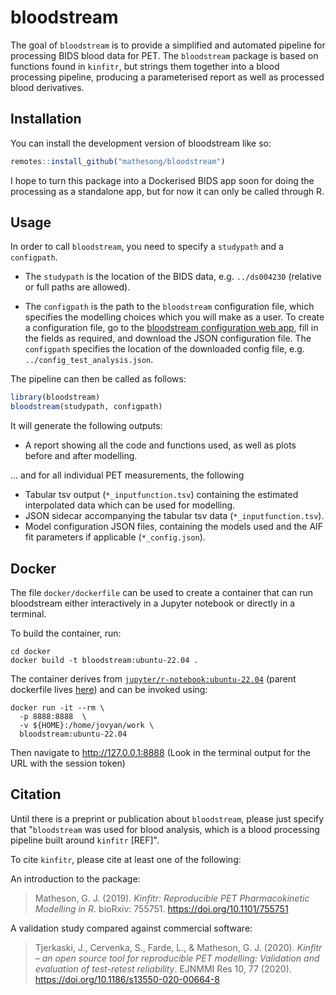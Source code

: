 
# bloodstream

<!-- badges: start -->
<!-- badges: end -->

The goal of `bloodstream` is to provide a simplified and automated pipeline for processing BIDS blood data for PET. The `bloodstream` package is based on functions found in `kinfitr`, but strings them together into a blood processing pipeline, producing a parameterised report as well as processed blood derivatives.

## Installation

You can install the development version of bloodstream like so:

``` r
remotes::install_github("mathesong/bloodstream")
```

I hope to turn this package into a Dockerised BIDS app soon for doing the processing as a standalone app, but for now it can only be called through R.

## Usage

In order to call `bloodstream`, you need to specify a `studypath` and a `configpath`.  

* The `studypath` is the location of the BIDS data, e.g. `../ds004230`  (relative or full paths are allowed).  

* The `configpath` is the path to the `bloodstream` configuration file, which specifies the modelling choices which you will make as a user.  To create a configuration file, go to the [bloodstream configuration web app](https://mathesong.shinyapps.io/bloodstream_config/), fill in the fields as required, and download the JSON configuration file.  The `configpath` specifies the location of the downloaded config file, e.g. `../config_test_analysis.json`.

The pipeline can then be called as follows:

``` r
library(bloodstream)
bloodstream(studypath, configpath)
```


It will generate the following outputs:

* A report showing all the code and functions used, as well as plots before and after modelling.

... and for all individual PET measurements, the following

* Tabular tsv output (`*_inputfunction.tsv`) containing the estimated interpolated data which can be used for modelling.
* JSON sidecar accompanying the tabular tsv data (`*_inputfunction.tsv`).
* Model configuration JSON files, containing the models used and the AIF fit parameters if applicable (`*_config.json`).

## Docker

The file `docker/dockerfile` can be used to create a container that can run bloodstream either interactively in a Jupyter notebook or directly in a terminal.

To build the container, run: 

```
cd docker
docker build -t bloodstream:ubuntu-22.04 .
```

The container derives from [`jupyter/r-notebook:ubuntu-22.04`](https://hub.docker.com/r/jupyter/r-notebook) (parent dockerfile lives [here](https://raw.githubusercontent.com/jupyter/docker-stacks/main/images/r-notebook/Dockerfile)) and can be invoked using:

```
docker run -it --rm \
  -p 8888:8888  \
  -v ${HOME}:/home/jovyan/work \
  bloodstream:ubuntu-22.04
```

Then navigate to http://127.0.0.1:8888 (Look in the terminal output for the URL with the session token)

## Citation

Until there is a preprint or publication about `bloodstream`, please just specify that "`bloodstream` was used for blood analysis, which is a blood processing pipeline built around `kinfitr` [REF]".  

To cite `kinfitr`, please cite at least one of the following:

An introduction to the package:

> Matheson, G. J. (2019). *Kinfitr: Reproducible PET Pharmacokinetic Modelling in R*. bioRxiv: 755751. https://doi.org/10.1101/755751


A validation study compared against commercial software:

> Tjerkaski, J., Cervenka, S., Farde, L., & Matheson, G. J. (2020). *Kinfitr – an open source tool for reproducible PET modelling: Validation and evaluation of test-retest reliability*. EJNMMI Res 10, 77 (2020). https://doi.org/10.1186/s13550-020-00664-8
